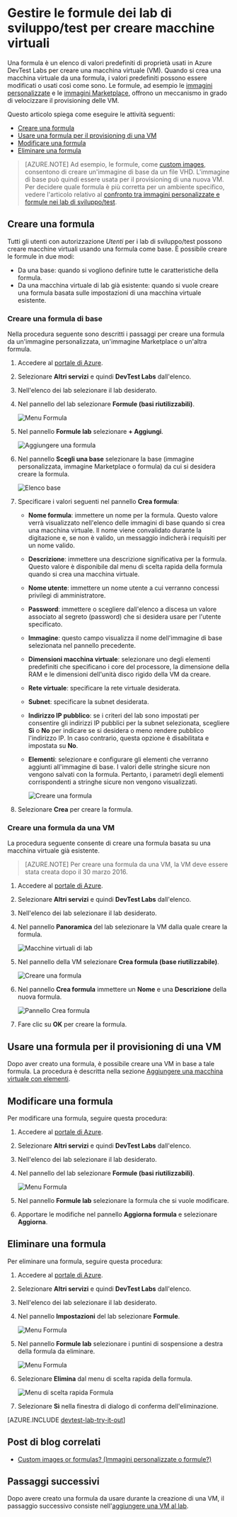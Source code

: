 <properties
	pageTitle="Gestire le formule in Azure DevTest Labs per creare VM | Microsoft Azure"
	description="È possibile creare, aggiornare e rimuovere le formule in Azure DevTest Labs e usarle per creare nuove VM."
	services="devtest-lab,virtual-machines"
	documentationCenter="na"
	authors="tomarcher"
	manager="douge"
	editor=""/>

<tags
	ms.service="devtest-lab"
	ms.workload="na"
	ms.tgt_pltfrm="na"
	ms.devlang="na"
	ms.topic="article"
	ms.date="08/30/2016"
	ms.author="tarcher"/>

# Gestire le formule dei lab di sviluppo/test per creare macchine virtuali

Una formula è un elenco di valori predefiniti di proprietà usati in Azure DevTest Labs per creare una macchina virtuale (VM). Quando si crea una macchina virtuale da una formula, i valori predefiniti possono essere modificati o usati così come sono. Le formule, ad esempio le [immagini personalizzate](./devtest-lab-create-template.md) e le [immagini Marketplace](./devtest-lab-configure-marketplace-images.md), offrono un meccanismo in grado di velocizzare il provisioning delle VM.

Questo articolo spiega come eseguire le attività seguenti:

- [Creare una formula](#create-a-formula)
- [Usare una formula per il provisioning di una VM](#use-a-formula-to-provision-a-vm)
- [Modificare una formula](#modify-a-formula)
- [Eliminare una formula](#delete-a-formula)

> [AZURE.NOTE] Ad esempio, le formule, come [custom images](./devtest-lab-create-template.md), consentono di creare un'immagine di base da un file VHD. L'immagine di base può quindi essere usata per il provisioning di una nuova VM. Per decidere quale formula è più corretta per un ambiente specifico, vedere l'articolo relativo al [confronto tra immagini personalizzate e formule nei lab di sviluppo/test](./devtest-lab-comparing-vm-base-image-types.md).

## Creare una formula
Tutti gli utenti con autorizzazione *Utenti* per i lab di sviluppo/test possono creare macchine virtuali usando una formula come base. È possibile creare le formule in due modi:

- Da una base: quando si vogliono definire tutte le caratteristiche della formula.
- Da una macchina virtuale di lab già esistente: quando si vuole creare una formula basata sulle impostazioni di una macchina virtuale esistente.

### Creare una formula di base
Nella procedura seguente sono descritti i passaggi per creare una formula da un'immagine personalizzata, un'immagine Marketplace o un'altra formula.

1. Accedere al [portale di Azure](http://go.microsoft.com/fwlink/p/?LinkID=525040).

1. Selezionare **Altri servizi** e quindi **DevTest Labs** dall'elenco.

1. Nell'elenco dei lab selezionare il lab desiderato.

1. Nel pannello del lab selezionare **Formule (basi riutilizzabili)**.

    ![Menu Formula](./media/devtest-lab-manage-formulas/lab-settings-formulas.png)

1. Nel pannello **Formule lab** selezionare **+ Aggiungi**.

    ![Aggiungere una formula](./media/devtest-lab-manage-formulas/add-formula.png)

1. Nel pannello **Scegli una base** selezionare la base (immagine personalizzata, immagine Marketplace o formula) da cui si desidera creare la formula.

    ![Elenco base](./media/devtest-lab-manage-formulas/base-list.png)

1. Specificare i valori seguenti nel pannello **Crea formula**:

	- **Nome formula**: immettere un nome per la formula. Questo valore verrà visualizzato nell'elenco delle immagini di base quando si crea una macchina virtuale. Il nome viene convalidato durante la digitazione e, se non è valido, un messaggio indicherà i requisiti per un nome valido.
	- **Descrizione**: immettere una descrizione significativa per la formula. Questo valore è disponibile dal menu di scelta rapida della formula quando si crea una macchina virtuale.
	- **Nome utente**: immettere un nome utente a cui verranno concessi privilegi di amministratore.
	- **Password**: immettere o scegliere dall'elenco a discesa un valore associato al segreto (password) che si desidera usare per l'utente specificato.
	- **Immagine**: questo campo visualizza il nome dell'immagine di base selezionata nel pannello precedente.
	- **Dimensioni macchina virtuale**: selezionare uno degli elementi predefiniti che specificano i core del processore, la dimensione della RAM e le dimensioni dell'unità disco rigido della VM da creare.
	- **Rete virtuale**: specificare la rete virtuale desiderata.
	- **Subnet**: specificare la subnet desiderata.
	- **Indirizzo IP pubblico**: se i criteri del lab sono impostati per consentire gli indirizzi IP pubblici per la subnet selezionata, scegliere **Sì** o **No** per indicare se si desidera o meno rendere pubblico l'indirizzo IP. In caso contrario, questa opzione è disabilitata e impostata su **No**.
	- **Elementi**: selezionare e configurare gli elementi che verranno aggiunti all'immagine di base. I valori delle stringhe sicure non vengono salvati con la formula. Pertanto, i parametri degli elementi corrispondenti a stringhe sicure non vengono visualizzati.

    	![Creare una formula](./media/devtest-lab-manage-formulas/create-formula.png)

1. Selezionare **Crea** per creare la formula.

### Creare una formula da una VM
La procedura seguente consente di creare una formula basata su una macchina virtuale già esistente.

> [AZURE.NOTE] Per creare una formula da una VM, la VM deve essere stata creata dopo il 30 marzo 2016.

1. Accedere al [portale di Azure](http://go.microsoft.com/fwlink/p/?LinkID=525040).

1. Selezionare **Altri servizi** e quindi **DevTest Labs** dall'elenco.

1. Nell'elenco dei lab selezionare il lab desiderato.

1. Nel pannello **Panoramica** del lab selezionare la VM dalla quale creare la formula.

	![Macchine virtuali di lab](./media/devtest-lab-manage-formulas/my-vms.png)

1. Nel pannello della VM selezionare **Crea formula (base riutilizzabile)**.

	![Creare una formula](./media/devtest-lab-manage-formulas/create-formula-menu.png)

1. Nel pannello **Crea formula** immettere un **Nome** e una **Descrizione** della nuova formula.

	![Pannello Crea formula](./media/devtest-lab-manage-formulas/create-formula-blade.png)

1. Fare clic su **OK** per creare la formula.

## Usare una formula per il provisioning di una VM
Dopo aver creato una formula, è possibile creare una VM in base a tale formula. La procedura è descritta nella sezione [Aggiungere una macchina virtuale con elementi](devtest-lab-add-vm-with-artifacts.md#add-a-vm-with-artifacts).

## Modificare una formula
Per modificare una formula, seguire questa procedura:

1. Accedere al [portale di Azure](http://go.microsoft.com/fwlink/p/?LinkID=525040).

1. Selezionare **Altri servizi** e quindi **DevTest Labs** dall'elenco.

1. Nell'elenco dei lab selezionare il lab desiderato.

1. Nel pannello del lab selezionare **Formule (basi riutilizzabili)**.

    ![Menu Formula](./media/devtest-lab-manage-formulas/lab-settings-formulas.png)

1. Nel pannello **Formule lab** selezionare la formula che si vuole modificare.

1. Apportare le modifiche nel pannello **Aggiorna formula** e selezionare **Aggiorna**.

## Eliminare una formula 
Per eliminare una formula, seguire questa procedura:

1. Accedere al [portale di Azure](http://go.microsoft.com/fwlink/p/?LinkID=525040).

1. Selezionare **Altri servizi** e quindi **DevTest Labs** dall'elenco.

1. Nell'elenco dei lab selezionare il lab desiderato.

1. Nel pannello **Impostazioni** del lab selezionare **Formule**.

    ![Menu Formula](./media/devtest-lab-manage-formulas/lab-settings-formulas.png)

1. Nel pannello **Formule lab** selezionare i puntini di sospensione a destra della formula da eliminare.

    ![Menu Formula](./media/devtest-lab-manage-formulas/lab-formulas-blade.png)

1. Selezionare **Elimina** dal menu di scelta rapida della formula.

    ![Menu di scelta rapida Formula](./media/devtest-lab-manage-formulas/formula-delete-context-menu.png)

1. Selezionare **Sì** nella finestra di dialogo di conferma dell'eliminazione.

[AZURE.INCLUDE [devtest-lab-try-it-out](../../includes/devtest-lab-try-it-out.md)]

## Post di blog correlati

- [Custom images or formulas? (Immagini personalizzate o formule?)](https://blogs.msdn.microsoft.com/devtestlab/2016/04/06/custom-images-or-formulas/)

## Passaggi successivi
Dopo avere creato una formula da usare durante la creazione di una VM, il passaggio successivo consiste nell'[aggiungere una VM al lab](./devtest-lab-add-vm-with-artifacts.md).

<!---HONumber=AcomDC_0907_2016-->